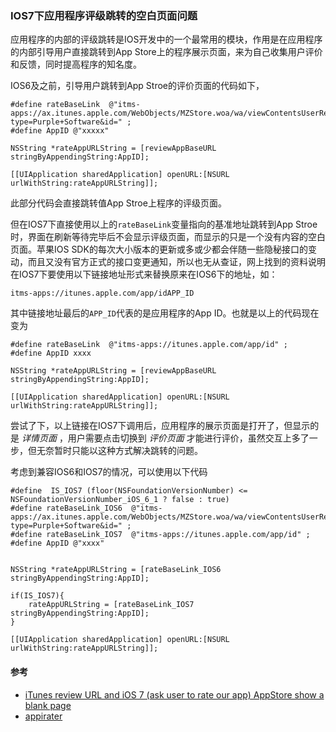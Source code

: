 ### IOS7下应用程序评级跳转的空白页面问题

应用程序的内部的评级跳转是IOS开发中的一个最常用的模块，作用是在应用程序的内部引导用户直接跳转到App Store上的程序展示页面，来为自己收集用户评价和反馈，同时提高程序的知名度。

IOS6及之前，引导用户跳转到App Stroe的评价页面的代码如下，
	
	#define rateBaseLink  @"itms-apps://ax.itunes.apple.com/WebObjects/MZStore.woa/wa/viewContentsUserReviews?type=Purple+Software&id=" ;
	#define AppID @"xxxxx"

	NSString *rateAppURLString = [reviewAppBaseURL stringByAppendingString:AppID];     

	[[UIApplication sharedApplication] openURL:[NSURL urlWithString:rateAppURLString]];

此部分代码会直接跳转值App Stroe上程序的评级页面。

但在IOS7下直接使用以上的`rateBaseLink`变量指向的基准地址跳转到App Stroe时，界面在刷新等待完毕后不会显示评级页面，而显示的只是一个没有内容的空白页面。苹果IOS SDK的每次大小版本的更新或多或少都会伴随一些隐秘接口的变动，而且又没有官方正式的接口变更通知，所以也无从查证，网上找到的资料说明在IOS7下要使用以下链接地址形式来替换原来在IOS6下的地址，如：

	itms-apps://itunes.apple.com/app/idAPP_ID

其中链接地址最后的`APP_ID`代表的是应用程序的App ID。也就是以上的代码现在变为

	#define rateBaseLink  @"itms-apps://itunes.apple.com/app/id" ;
	#define AppID xxxx

	NSString *rateAppURLString = [reviewAppBaseURL stringByAppendingString:AppID];     

	[[UIApplication sharedApplication] openURL:[NSURL urlWithString:rateAppURLString]];

尝试了下，以上链接在IOS7下调用后，应用程序的展示页面是打开了，但显示的是 _详情页面_ ，用户需要点击切换到 _评价页面_ 才能进行评价，虽然交互上多了一步，但无奈暂时只能以这种方式解决跳转的问题。

考虑到兼容IOS6和IOS7的情况，可以使用以下代码
	
	#define  IS_IOS7 (floor(NSFoundationVersionNumber) <= NSFoundationVersionNumber_iOS_6_1 ? false : true)
	#define rateBaseLink_IOS6  @"itms-apps://ax.itunes.apple.com/WebObjects/MZStore.woa/wa/viewContentsUserReviews?type=Purple+Software&id=" ;
	#define rateBaseLink_IOS7  @"itms-apps://itunes.apple.com/app/id" ;
	#define AppID @"xxxx"


	NSString *rateAppURLString = [rateBaseLink_IOS6 stringByAppendingString:AppID];     

	if(IS_IOS7){
		rateAppURLString = [rateBaseLink_IOS7 stringByAppendingString:AppID];    
	}

	[[UIApplication sharedApplication] openURL:[NSURL urlWithString:rateAppURLString]];



#### 参考

+ [iTunes review URL and iOS 7 (ask user to rate our app) AppStore show a blank page][ref-1]
+ [appirater][ref-2]

[ref-1]: http://stackoverflow.com/questions/18905686/itunes-review-url-and-ios-7-ask-user-to-rate-our-app-appstore-show-a-blank-pag/18907231#18907231
[ref-2]: https://github.com/arashpayan/appirater
